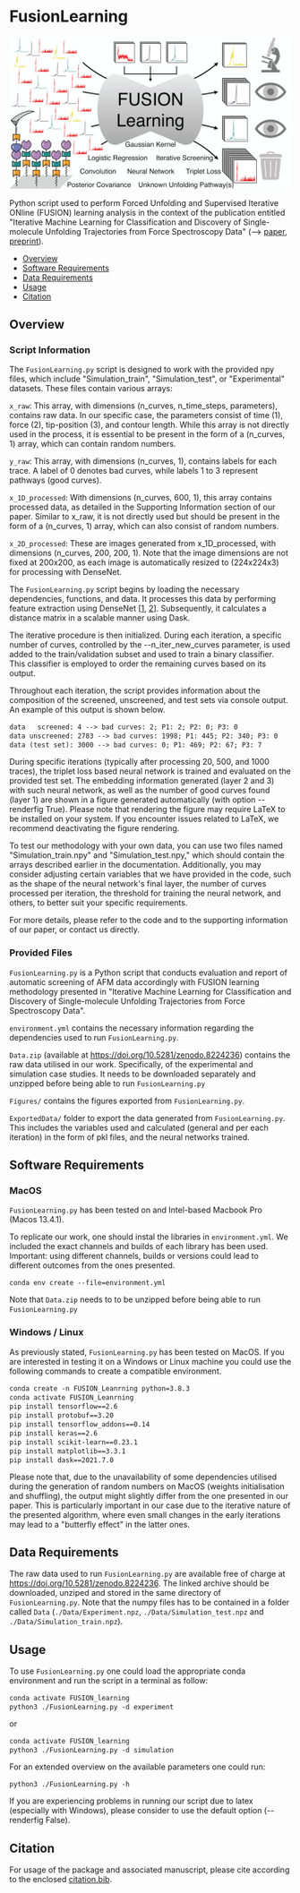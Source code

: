  # FusionLearning

![Alt text](TOC.png?raw=true "Title")

 Python script used to perform Forced Unfolding and Supervised Iterative ONline (FUSION) learning analysis in the context of the publication entitled "Iterative Machine Learning for Classification and Discovery of Single-molecule Unfolding Trajectories from Force Spectroscopy Data" (--> [paper](https://doi.org/10.1021/acs.nanolett.3c0302), [preprint](https://doi.org/10.1101/2023.08.08.552253)).

 - [Overview](##overview)
 - [Software Requirements](##Software-Requirements)
 - [Data Requirements](##Data-Requirements)
 - [Usage](##Usage)
 - [Citation](##Citation)


 ## Overview
 ### Script Information

 The `FusionLearning.py` script is designed to work with the provided npy files, which include "Simulation_train", "Simulation_test", or "Experimental" datasets. These files contain various arrays:

 `x_raw`: This array, with dimensions (n_curves, n_time_steps, parameters), contains raw data. In our specific case, the parameters consist of time (1), force (2), tip-position (3), and contour length. While this array is not directly used in the process, it is essential to be present in the form of a (n_curves, 1) array, which can contain random numbers.

 `y_raw`: This array, with dimensions (n_curves, 1), contains labels for each trace. A label of 0 denotes bad curves, while labels 1 to 3 represent pathways (good curves).

 `x_1D_processed`: With dimensions (n_curves, 600, 1), this array contains processed data, as detailed in the Supporting Information section of our paper. Similar to x_raw, it is not directly used but should be present in the form of a (n_curves, 1) array, which can also consist of random numbers.

`x_2D_processed`: These are images generated from x_1D_processed, with dimensions (n_curves, 200, 200, 1). Note that the image dimensions are not fixed at 200x200, as each image is automatically resized to (224x224x3) for processing with DenseNet.

The `FusionLearning.py` script begins by loading the necessary dependencies, functions, and data. It processes this data by performing feature extraction using DenseNet [[1](https://www.tensorflow.org/api_docs/python/tf/keras/applications/densenet/DenseNet121), [2](https://arxiv.org/abs/1608.06993)]. Subsequently, it calculates a distance matrix in a scalable manner using Dask.

The iterative procedure is then initialized. During each iteration, a specific number of curves, controlled by the --n_iter_new_curves parameter, is used added to the train/validation subset and used to train a binary classifier. This classifier is employed to order the remaining curves based on its output.

Throughout each iteration, the script provides information about the composition of the screened, unscreened, and test sets via console output. An example of this output is shown below.

```
data   screened: 4 --> bad curves: 2; P1: 2; P2: 0; P3: 0
data unscreened: 2783 --> bad curves: 1998; P1: 445; P2: 340; P3: 0
data (test set): 3000 --> bad curves: 0; P1: 469; P2: 67; P3: 7
```

During specific iterations (typically after processing 20, 500, and 1000 traces), the triplet loss based neural network is trained and evaluated on the provided test set. The embedding information generated (layer 2 and 3) with such neural network, as well as the number of good curves found (layer 1) are shown in a figure generated automatically (with option --renderfig True). Please note that rendering the figure may require LaTeX to be installed on your system. If you encounter issues related to LaTeX, we recommend deactivating the figure rendering.

To test our methodology with your own data, you can use two files named "Simulation_train.npy" and "Simulation_test.npy," which should contain the arrays described earlier in the documentation. Additionally, you may consider adjusting certain variables that we have provided in the code, such as the shape of the neural network's final layer, the number of curves processed per iteration, the threshold for training the neural network, and others, to better suit your specific requirements.

For more details, please refer to the code and to the supporting information of our paper, or contact us directly.


 ### Provided Files
`FusionLearning.py` is a Python script that conducts evaluation and report of automatic screening of AFM data accordingly with FUSION learning methodology presented in "Iterative Machine Learning for Classification and Discovery of Single-molecule Unfolding Trajectories from Force Spectroscopy Data".

`environment.yml` contains the necessary information regarding the dependencies used to run `FusionLearning.py`.

`Data.zip` (available at https://doi.org/10.5281/zenodo.8224236) contains the raw data utilised in our work. Specifically, of the experimental and simulation case studies. It needs to be downloaded separately and unzipped before being able to run `FusionLearning.py`

`Figures/` contains the figures exported from `FusionLearning.py`.

`ExportedData/` folder to export the data generated from `FusionLearning.py`. This includes the variables used and calculated (general and per each iteration) in the form of pkl files, and the neural networks trained.

## Software Requirements
### MacOS
`FusionLearning.py` has been tested on and Intel-based Macbook Pro (Macos 13.4.1).

To replicate our work, one should instal the libraries in `environment.yml`. We included the exact channels and builds of each library has been used. Important: using different channels, builds or versions could lead to different outcomes from the ones presented.

```
conda env create --file=environment.yml
```

Note that `Data.zip` needs to to be unzipped before being able to run `FusionLearning.py`

### Windows / Linux
As previously stated, `FusionLearning.py` has been tested on MacOS. If you are interested in testing it on a Windows or Linux machine you could use the following commands to create a compatible environment.
```
conda create -n FUSION_Leanrning python=3.8.3
conda activate FUSION_Leanrning
pip install tensorflow==2.6
pip install protobuf==3.20
pip install tensorflow_addons==0.14
pip install keras==2.6
pip install scikit-learn==0.23.1
pip install matplotlib==3.3.1
pip install dask==2021.7.0
```
Please note that, due to the unavailability of some dependencies utilised during the generation of random numbers on MacOS (weights initialisation and shuffling), the output might slightly differ from the one presented in our paper. This is particularly important in our case due to the iterative nature of the presented algorithm, where even small changes in the early iterations may lead to a "butterfly effect" in the latter ones.

## Data Requirements
The raw data used to run `FusionLearning.py` are available free of charge at https://doi.org/10.5281/zenodo.8224236. The linked archive should be downloaded, unziped and stored in the same directory of `FusionLearning.py`. Note that the numpy files has to be contained in a folder called `Data` (`./Data/Experiment.npz`, `./Data/Simulation_test.npz` and `./Data/Simulation_train.npz`).

## Usage
To use `FusionLearning.py` one could load the appropriate conda environment and run the script in a terminal as follow:
```
conda activate FUSION_learning
python3 ./FusionLearning.py -d experiment
```
or
```
conda activate FUSION_learning
python3 ./FusionLearning.py -d simulation
```
For an extended overview on the available parameters one could run:
```
python3 ./FusionLearning.py -h
```
If you are experiencing problems in running our script due to latex (especially with Windows), please consider to use the default option (--renderfig False).

## Citation
For usage of the package and associated manuscript, please cite according to the enclosed [citation.bib](citation.bib).
